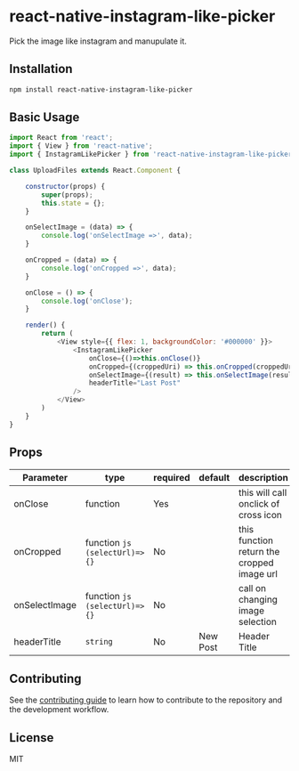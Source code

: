 # react-native-instagram-like-picker

Pick the image like instagram and manupulate it.

## Installation

```sh
npm install react-native-instagram-like-picker
```

## Basic Usage

```js
import React from 'react';
import { View } from 'react-native';
import { InstagramLikePicker } from 'react-native-instagram-like-picker';

class UploadFiles extends React.Component {

    constructor(props) {
        super(props);
        this.state = {};
    }

    onSelectImage = (data) => {
        console.log('onSelectImage =>', data);
    }

    onCropped = (data) => {
        console.log('onCropped =>', data);
    }

    onClose = () => {
        console.log('onClose');
    }

    render() {
        return (
            <View style={{ flex: 1, backgroundColor: '#000000' }}>
                <InstagramLikePicker
                    onClose={()=>this.onClose()}
                    onCropped={(croppedUri) => this.onCropped(croppedUri)}
                    onSelectImage={(result) => this.onSelectImage(result)}
                    headerTitle="Last Post"
                />
            </View>
        )
    }
}
```

## Props

| Parameter     | type  | required |  default | description   |
| ------------- | ----- | -------- | -------- | ------------- |
| onClose|function|Yes||this will call onclick of cross icon|
| onCropped|function ```js (selectUrl)=>{}```|No||this function return the cropped image url|
| onSelectImage|function ```js (selectUrl)=>{}```|No||call on changing image selection|
|headerTitle|```string```|No|New Post|Header Title|

## Contributing

See the [contributing guide](CONTRIBUTING.md) to learn how to contribute to the repository and the development workflow.

## License

MIT
